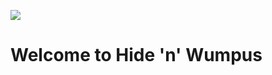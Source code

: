 ![](https://cdn.discordapp.com/attachments/594143430972538880/594145277640966148/unknown.png)

# Welcome to Hide 'n' Wumpus
